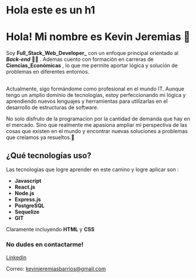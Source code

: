 <h1>Hola este es un h1</h1>
 
 
 # Hola! Mi nombre es Kevin Jeremias :wave:

Soy **Full_Stack_Web_Developer_** con un enfoque principal orientado al ***Back-end*** :man_technologist: .
Ademas cuento con formación en carreras de **Ciencias_Económicas** , lo que me permite aportar lógica y solución de problemas en diferentes entornos. 

##
Actualmente, sigo formándome como profesional en el mundo IT. 
Aunque tengo un amplio dominio de tecnologías, estoy perfeccionando mi lógica y aprendiendo nuevos lenguajes y herramientas para utilizarlas en el desarrollo de estructuras de software.

No solo disfruto de la programacion por la cantidad de demanda que hay en el mercado. Sino que realmente
me apasiona ampliar mi perspectiva de las cosas que existen en el mundo y encontrar nuevas 
soluciones a problemas que creíamos ya resueltos.🚀 

## ¿Qué tecnologías uso?
Las tecnologias que logre aprender en este camino y logre aplicar son :


- **Javascript** 
- **React.js**
- **Node.js**
- **Express.js**
- **PostgreSQL**
- **Sequelize**
- **GIT**

Claramente incluyendo **HTML** y **CSS**

### No dudes en contactarme! 
[Linkedin](https://www.linkedin.com/in/kevinjbarrios/)

Correo: kevinjeremiasbarrios@gmail.com
